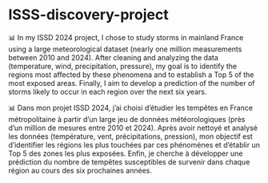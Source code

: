 # ISSS-discovery-project
📊 In my ISSD 2024 project, I chose to study storms in mainland France using a large meteorological dataset (nearly one million measurements between 2010 and 2024). After cleaning and analyzing the data (temperature, wind, precipitation, pressure), my goal is to identify the regions most affected by these phenomena and to establish a Top 5 of the most exposed areas. Finally, I aim to develop a prediction of the number of storms likely to occur in each region over the next six years.

📊 Dans mon projet ISSD 2024, j’ai choisi d’étudier les tempêtes en France métropolitaine à partir d’un large jeu de données météorologiques (près d’un million de mesures entre 2010 et 2024). Après avoir nettoyé et analysé les données (température, vent, précipitations, pression), mon objectif est d’identifier les régions les plus touchées par ces phénomènes et d’établir un Top 5 des zones les plus exposées. Enfin, je cherche à développer une prédiction du nombre de tempêtes susceptibles de survenir dans chaque région au cours des six prochaines années.
